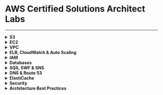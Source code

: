 # AWS Certified Solutions Architect Labs

---

<details>
<summary><b>S3</b></summary><p>

1. Create an Amazon Simple Storage Service (Amazon S3).

![](/images/create-bucket.png)

2. Upload, Make Public, Rename, and Delete Objects in Your Bucket.

![](/images/upload.png)

![](/images/make-public.png)

![](/images/delete-object.png)

3. Enable Version Control

3.1 Enable Versioning

![](/images/versioning-1.png)

3.2 Create Multiple Versions of an Object

![](/images/versions.png)

4. Enable Static Hosting on Your Bucket

![](/images/static-website-2.png)

![](/images/static-website.png)

</p></details>

<details>
<summary><b>EC2</b></summary><p>

## Launch and Connect to a Linux Instance

In this exercise, I launched a Linux instance and connected to it through SSH.

The instance has the following configuration:

- AMI: Ubuntu 18
- Instance Type: t2-micro
- Network: default
- Subnet: No preference
- Auto-assign Public IP: Enable
- user data box:

```
#!/bin/bash
yum update -y
yum install -y httpd
yum install -y wget
chkconfig httpd on
cd /var/www/html
service httpd start
```

- Add Tags:

Key: Name
Value: Webserver

- Security group with the following values:

Security group name: CSALab
Description: CSALab

- Add Rule, and set the following values (leave the default SSH rule):

Type: HTTP
Source: My IP

---

![](/images/ec2-1.png)

![](/images/ec2-ssh.png)

---

## Launch a Spot Instance

In this exercise, I created a Spot Instance.

![](/images/spot.png)

---

## Create an Amazon EBS Volume and Show That It Remains After the Instance Is Terminated

In this exercise, I demonstrated how an Amazon EBS volume persists beyond the life of an
instance.

I created an EC2 instance and added a second Amazon EBS volume of size 50 GB.

After terminating the instance, the boot drive is destroyed, but the additional Amazon EBS volume remains and now says Available.

![](/images/ebs-1.png)

---

## Take a Snapshot and Restore

![](/images/snapshot.png)

![](/images/restore-volume-1.png)

![](/images/restore-volume-2.png)

</p></details>

<details>
<summary><b>VPC</b></summary><p>

# Create a Custom Amazon VPC

![](/images/create-vpc.png)

# Create Two Subnets for Your Custom Amazon VPC

1. Create a subnet with a CIDR block equal to 192.168.1.0/24. Create the subnet in the Amazon VPC from above exercise 4.1, and specify an Availability Zone for the subnet (for example, US-East-1a).

2. Create a subnet with a CIDR block equal to 192.168.2.0/24. Create the subnet in the Amazon VPC from above exercise 4.1, and specify a different Availability Zone for the subnet than previously specified (for example, US-East-1b).

![](/images/create-subnets.png)

---

# Connect Your Custom Amazon VPC to the Internet and Establish Routing

1. Create an internet gateway and attach it to your custom Amazon VPC.

![](/images/create-igw.png)

2. Add a route to the main route table for your custom Amazon VPC that directs Internet traffic (0.0.0.0/0) to the IGW.

![](/images/update-route-table.png)

3. Create a NAT gateway, place it in the public subnet of your custom Amazon VPC, and assign it an EIP.

![](/images/create-nat.png)

4. Create a new route table and place it within your custom Amazon VPC. Add a route to it that directs Internet traffic (0.0.0.0/0) to the NAT gateway and associate it with the private subnet.

![](/images/create-route-table.png)

You have now created a connection to the Internet for resources within your Amazon VPC. You established routing rules that direct Internet traffic to the IGW regardless of the originating subnet.

</p></details>

<details>
<summary><b>ELB, CloudWatch & Auto Scaling</b></summary><p>

# Application Load Balancer Lab

1. Setup base infrastructure:

- VPC

![](/images/vpc.png)

- create 4 subnets in the above VPC, 2 public(for the elb), 2 private(for the ec2 instances)

![](/images/subnets.png)

- create an internet gateway for internet access for public subnets

![](/images/igw.png)

- attach igw to the vpc

![](/images/attach-igw.png)

- create a NAT gateway in a public subnet(this will provide internet access to VM's in the private subnets)

![](/images/nat.png)

- add routes to the route table of the above vpc to allow internet connectivity (remember, every VPC has a default route table)

![](/images/route1.png)

- associate public subnets to this route table

![](/images/ass-pub-sub.png)

- create route table for NAT gateway

![](/images/nat-route.png)

- edit routes for above route table to allow internet traffic

![](/images/route2.png)

- associate private subnets to this route table

![](/images/ass-priv-sub.png)

Now that have created the base infra, create the EC2 instances

- create 2 EC2 instances, one in each private subnet . In user data add bash script to install web server

```
#!/bin/bash
yum install httpd -y
systemctl enable httpd
echo '<h1>This is instance1"</h1>' > /var/www/html/index.html
systemctl start httpd
```

![](/images/ec2.png)

- create an application load balancer

![](/images/elb.png)

- create a target group with the 2 instances

![](/images/target.png)

- edit the security group for the instances. Edit inbound rules to allow the load balancer to send traffic to the instances

![](/images/edit-sg.png)

- Go back to target group dashboard to confirm the health status of the EC2 instances

![](/images/health.png)

---

# Launch Configuration & Scaling Group

AWS now recommends using a launch template instead of a lauch configuration, so I created a launch templete and used it to create an auto-scaling group.

![](/images/lt.png)

![](/images/asg.png)

</p></details>

<details>
<summary><b>IAM</b></summary><p>

# Create an IAM Group

In this exercise, I create a group for all IAM administrator users and assign the proper permissions to the new group.

1. Log in as the root user.
2. Create an IAM group called Administrators.
3. Attach the managed policy, IAMFullAccess, to the Administrators group.

![](/images/group.png)

---

# Create an IAM User

Here I create an IAM user who can perform all administrative IAM functions.

1. While logged in as the root user, create a new IAM user called Administrator.
2. Add your new user to the Administrators group.
3. On the Details page for the administrator user, create a password.

![](/images/user.png)

</p></details>

<details>
<summary><b>Databases</b></summary><p>

# Create a MySQL Amazon RDS Instance

![](/images/rds.png)

---

# Create a Read Replica

![](/images/replica.png)

---

# Read and Write from a DynamoDB Table

1. Create a new table named UserProfile with a partition key of userID of type String

![](/images/dynamodb.png)

2. Using the Amazon DynamoDB console, create and save a new item in the table. Set the userID to U01, and append another String attribute called name with a value of Deserie.

![](/images/dd1.png)

![](/images/dd2.png)

---

</p></details>

<details>
<summary><b>SQS, SWF & SNS</b></summary><p>

</p></details>

<details>
<summary><b>DNS & Route 53</b></summary><p>

</p></details>

<details>
<summary><b>ElastiCache</b></summary><p>

</p></details>

<details>
<summary><b>Security</b></summary><p>

</p></details>

<details>
<summary><b>Architecture Best Practices</b></summary><p>

</p></details>
